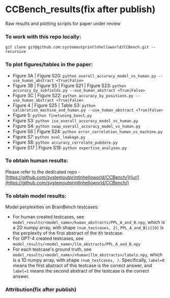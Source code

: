 # CCBench_results(fix after publish)
Raw results and plotting scripts for paper under review

### To work with this repo locally:
```
git clone git@github.com:systemoutprintlnhelloworld/CCBench.git --recursive
```

### To plot figures/tables in the paper:
* Figure 3A | Figure S20: `python overall_accuracy_model_vs_human.py --use_human_abstract <True|False>`
* Figure 3B | Figure S5 | Figure S21 | Figure S23: `python accuracy_by_subfields.py --use_human_abstract <True|False>`
* Figure 3C | Figure S22: `python accuracy_by_positions.py --use_human_abstract <True|False>`
* Figure 4 | Figure S25 | Table S3: `python calibration_machine_and_human.py --use_human_abstract <True|False>`
* Figure 5: `python finetuning_boost.py`
* Figure S3: `python iso_overall_accuracy_model_vs_human.py`
* Figure S4: `python swap_overall_accuracy_model_vs_human.py`
* Figure S6 | Figure S24: `python error_correlation_human_vs_machine.py`
* Figure S7: `python eval_leakage.py`
* Figure S8: `python accuracy_correlate_pubdate.py`
* Figure S17 | Figure S18: `python expertise_analyses.py`

### To obtain human results:
Please refer to the dedicated repo - [https://github.com/systemoutprintlnhelloworld/CCBench/]([url](https://github.com/systemoutprintlnhelloworld/CCBench/)
### To obtain model results:
Model perplexities on BrainBench testcases:
* For human created testcases, see `model_results/<model_name>/human_abstracts/PPL_A_and_B.npy`, which is a 2D numpy array, with shape `(num_testcases, 2)`, `PPL_A_and_B[i][0]` is the perplexity of the first abstract of the ith testcase.
* For GPT-4 created testcases, see `model_results/<model_name>/llm_abstracts/PPL_A_and_B.npy`
* For each testcase's ground truth, see `model_results/<model_name>/<human|llm_abstracts>/labels.npy`, which is a 1D numpy array, with shape `(num_testcases, )`. Specifically, `label=0` means the first abstract of this testcase is the correct answer, and `label=1` means the second abstract of the testcase is the correct answer.

### Attribution(fix after publish)
```
```
